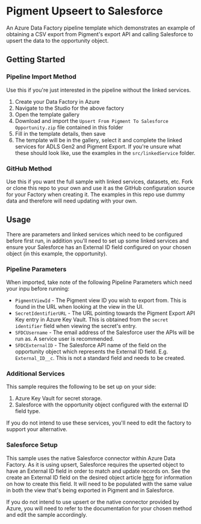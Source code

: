 # Pigment Upseert to Salesforce
An Azure Data Factory pipeline template which demonstrates an example of obtaining a CSV export from Pigment's export API and calling Salesforce to upsert the data to the opportunity object.

## Getting Started
### Pipeline Import Method
Use this if you're just interested in the pipeline without the linked services.

1. Create your Data Factory in Azure
2. Navigate to the Studio for the above factory
3. Open the template gallery 
4. Download and import the `Upsert From Pigment To Salesforce Opportunity.zip` file contained in this folder
5. Fill in the template details, then save
6. The template will be in the gallery, select it and complete the linked services for ADLS Gen2 and Pigment Export. If you're unsure what these should look like, use the examples in the `src/linkedService` folder.

### GitHub Method
Use this if you want the full sample with linked services, datasets, etc.
Fork or clone this repo to your own and use it as the GitHub configuration source for your Factory when creating it. The examples in this repo use dummy data and therefore will need updating with your own.


## Usage
There are parameters and linked services which need to be configured before first run, in addition you'll need to set up some linked services and ensure your Salesforce has an External ID field configured on your chosen object (in this example, the opportunity).

### Pipeline Parameters
When imported, take note of the following Pipeline Parameters which need your inpu before running:
* `PigmentViewId` - The Pigment view ID you wish to export from. This is found in the URL when looking at the view in the UI.
* `SecretIdentifierURL` - The URL pointing towards the Pigment Export API Key entry in Azure Key Vault. This is obtained from the `secret identifier` field when viewing the secret's entry.
* `SFDCUsername` - The email address of the Salesforce user the APIs will be run as. A service user is recommended.
* `SFDCExternalID` - The Salesforce API name of the field on the opportunity object which represents the External ID field. E.g. `External_ID__c`. This is not a standard field and needs to be created.


### Additional Services
This sample requires the following to be set up on your side:
1. Azure Key Vault for secret storage.
2. Salesforce with the opportunity object configured with the external ID field type.

If you do not intend to use these services, you'll need to edit the factory to support your alternative.

### Salesforce Setup
This sample uses the native Salesforce connector within Azure Data Factory. As it is using upsert, Salesforce requires the upserted object to have an External ID field in order to match and update records on. See the create an External ID field on the desired object article [here](https://help.salesforce.com/s/articleView?id=000383278&type=1) for information on how to create this field. It will need to be populated with the same value in both the view that's being exported in Pigment and in Salesforce.


If you do not intend to use upsert or the native connector provided by Azure, you will need to refer to the documentation for your chosen method and edit the sample accordingly.